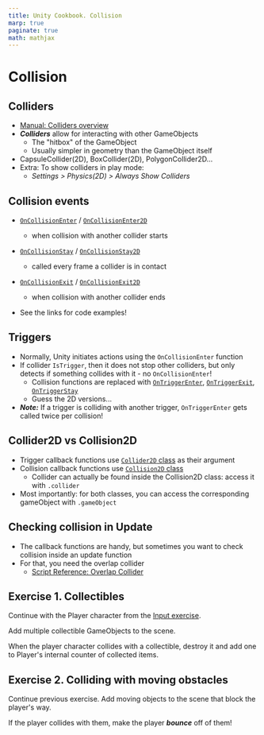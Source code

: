 ```yaml
---
title: Unity Cookbook. Collision
marp: true
paginate: true
math: mathjax
---
```

<!-- headingDivider: 3 -->
<!-- class: invert -->

# Collision

## Colliders

* [Manual: Colliders overview](https://docs.unity3d.com/Manual/CollidersOverview.html)
* ***Colliders*** allow for interacting with other GameObjects
  * The "hitbox" of the GameObject
  * Usually simpler in geometry than the GameObject itself
* CapsuleCollider(2D), BoxCollider(2D), PolygonCollider2D...
* Extra: To show colliders in play mode:
  * *Settings > Physics(2D) > Always Show Colliders*

## Collision events

* [`OnCollisionEnter`](https://docs.unity3d.com/ScriptReference/Collider.OnCollisionEnter.html) / [`OnCollisionEnter2D`](https://docs.unity3d.com/ScriptReference/Collider2D.OnCollisionEnter2D.html)
  * when collision with another collider starts

* [`OnCollisionStay`](https://docs.unity3d.com/ScriptReference/Collider.OnCollisionStay.html) / [`OnCollisionStay2D`](https://docs.unity3d.com/ScriptReference/Collider2D.OnCollisionStay2D.html)
  * called every frame a collider is in contact
* [`OnCollisionExit`](https://docs.unity3d.com/ScriptReference/Collider.OnCollisionExit.html) / [`OnCollisionExit2D`](https://docs.unity3d.com/ScriptReference/Collider2D.OnCollisionExit2D.html)
  * when collision with another collider ends
* See the links for code examples!

<!-- _footer: "For more event methods, see [Script Reference: Monobehaviour Messages](https://docs.unity3d.com/ScriptReference/MonoBehaviour.html#Messages)" -->

## Triggers
* Normally, Unity initiates actions using the `OnCollisionEnter` function
* If collider `IsTrigger`, then it does not stop other colliders, but only detects if something collides with it - no `OnCollisionEnter`!
  * Collision functions are replaced with [`OnTriggerEnter`](https://docs.unity3d.com/ScriptReference/Collider.OnTriggerEnter.html), [`OnTriggerExit`](https://docs.unity3d.com/ScriptReference/Collider.OnTriggerExit.html), [`OnTriggerStay`]((https://docs.unity3d.com/ScriptReference/Collider.OnTriggerExit.html))
  * Guess the 2D versions...
* ***Note:*** If a trigger is colliding with another trigger, `OnTriggerEnter` gets called twice per collision!

## Collider2D vs Collision2D

* Trigger callback functions use [`Collider2D` class](https://docs.unity3d.com/ScriptReference/Collider2D.html) as their argument
* Collision callback functions use [`Collision2D` class](https://docs.unity3d.com/ScriptReference/Collision2D.html)
  * Collider can actually be found inside the Collision2D class: access it with `.collider`
* Most importantly: for both classes, you can access the corresponding gameObject with `.gameObject`

## Checking collision in Update

* The callback functions are handy, but sometimes you want to check collision inside an update function
* For that, you need the overlap collider
  * [Script Reference: Overlap Collider](https://docs.unity3d.com/ScriptReference/Collider2D.OverlapCollider.html)

## Exercise 1. Collectibles

<!-- _backgroundColor: #29366f -->

Continue with the Player character from the [Input exercise](input-handling#exercise-1-player-input).

Add multiple collectible GameObjects to the scene.

When the player character collides with a collectible, destroy it and add one to Player's internal counter of collected items.

## Exercise 2. Colliding with moving obstacles

<!-- _backgroundColor: #29366f -->

Continue previous exercise. Add moving objects to the scene that block the player's way. 

If the player collides with them, make the player ***bounce*** off of them!